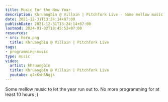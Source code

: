 ```yaml
---
title: Music for the New Year
description: Khruangbin @ Villain | Pitchfork Live - Some mellow music to let the year run out to. No more programming for last 10 hours ;)
date: 2021-12-31T13:24:14+07:00
publishDate: 2021-12-31T13:24:14+07:00
lastmod: 2024-01-02T18:45:52+07:00
resources:
- src: hero.png
  title: Khruangbin @ Villain | Pitchfork Live
tags:
- programming-music
type: music
video:
  artist: khruangbin
  title: Khruangbin @ Villain | Pitchfork Live
  youtube: q4xKvHANqjk
---
```


Some mellow music to let the year run out to. No more programming for at least 10 hours ;)
